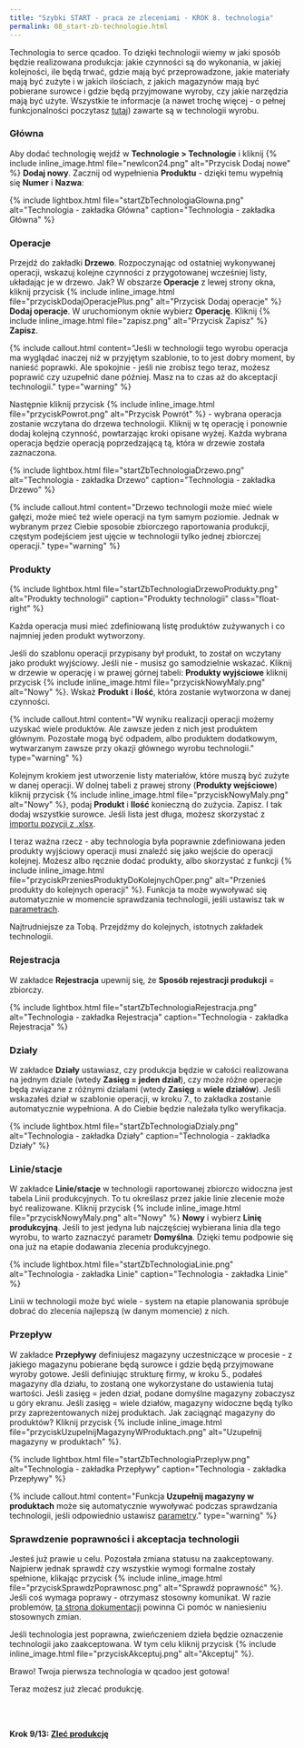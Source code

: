 ```yaml
---
title: "Szybki START - praca ze zleceniami - KROK 8. technologia"
permalink: 08_start-zb-technologie.html 
---
```


Technologia to serce qcadoo. To dzięki technologii wiemy w jaki sposób będzie realizowana produkcja: jakie czynności są do wykonania, w jakiej kolejności, ile będą trwać, gdzie mają być przeprowadzone, jakie materiały mają być zużyte i w jakich ilościach, z jakich magazynów mają być pobierane surowce i gdzie będą przyjmowane wyroby, czy jakie narzędzia mają być użyte. Wszystkie te informacje (a nawet trochę więcej - o pełnej funkcjonalności poczytasz [tutaj](/technologie)) zawarte są w technologii wyrobu.

### Główna

Aby dodać technologię wejdź w **Technologie > Technologie** i kliknij {% include inline_image.html file="newIcon24.png" alt="Przycisk Dodaj nowe" %} **Dodaj nowy**. Zacznij od wypełnienia **Produktu** - dzięki temu wypełnią się **Numer** i **Nazwa**:

{% include lightbox.html file="startZbTechnologiaGlowna.png" alt="Technologia - zakładka Główna" caption="Technologia - zakładka Główna" %}

### Operacje

Przejdź do zakładki **Drzewo**. Rozpoczynając od ostatniej wykonywanej operacji, wskazuj kolejne czynności z przygotowanej wcześniej listy, układając je w drzewo. Jak? W obszarze **Operacje** z lewej strony okna, kliknij przycisk {% include inline_image.html file="przyciskDodajOperacjePlus.png" alt="Przycisk Dodaj operacje" %} **Dodaj operacje**. W uruchomionym oknie wybierz **Operację**. Kliknij {% include inline_image.html file="zapisz.png" alt="Przycisk Zapisz" %} **Zapisz**. 

{% include callout.html content="Jeśli w technologii tego wyrobu operacja ma wyglądać inaczej niż w przyjętym szablonie, to to jest dobry moment, by nanieść poprawki. Ale spokojnie - jeśli nie zrobisz tego teraz, możesz poprawić czy uzupełnić dane później. Masz na to czas aż do akceptacji technologii." type="warning" %}

Następnie kliknij przycisk {% include inline_image.html file="przyciskPowrot.png" alt="Przycisk Powrót" %} - wybrana operacja zostanie wczytana do drzewa technologii. Kliknij w tę operację i ponownie dodaj kolejną czynność, powtarzając kroki opisane wyżej. Każda wybrana operacja będzie operacją poprzedzającą tą, która w drzewie została zaznaczona. 

{% include lightbox.html file="startZbTechnologiaDrzewo.png" alt="Technologia - zakładka Drzewo" caption="Technologia - zakładka Drzewo" %}

{% include callout.html content="Drzewo technologii może mieć wiele gałęzi, może mieć też wiele operacji na tym samym poziomie. Jednak w wybranym przez Ciebie sposobie zbiorczego raportowania produkcji, częstym podejściem jest ujęcie w technologii tylko jednej zbiorczej operacji." type="warning" %}

### Produkty 

{% include lightbox.html file="startZbTechnologiaDrzewoProdukty.png" alt="Produkty technologii" caption="Produkty technologii" class="float-right" %}

Każda operacja musi mieć zdefiniowaną listę produktów zużywanych i co najmniej jeden produkt wytworzony.

Jeśli do szablonu operacji przypisany był produkt, to został on wczytany jako produkt wyjściowy. Jeśli nie - musisz go samodzielnie wskazać. Kliknij w drzewie w operację i w prawej górnej tabeli: **Produkty wyjściowe** kliknij przycisk {% include inline_image.html file="przyciskNowyMaly.png" alt="Nowy" %}. Wskaż **Produkt** i **Ilość**, która zostanie wytworzona w danej czynności. 

{% include callout.html content="W wyniku realizacji operacji możemy uzyskać wiele produktów. Ale zawsze jeden z nich jest produktem głównym. Pozostałe mogą być odpadem, albo produktem dodatkowym, wytwarzanym zawsze przy okazji głównego wyrobu technologii." type="warning" %}

Kolejnym krokiem jest utworzenie listy materiałów, które muszą być zużyte w danej operacji. W dolnej tabeli z prawej strony (**Produkty wejściowe**) kliknij przycisk {% include inline_image.html file="przyciskNowyMaly.png" alt="Nowy" %}, podaj **Produkt** i **Ilość** konieczną do zużycia. Zapisz. I tak dodaj wszystkie surowce. Jeśli lista jest długa, możesz skorzystać z [importu pozycji z .xlsx](/technologie-szczegoly.html#import-produktów-wejściowych-technologii-z-excela).

I teraz ważna rzecz - aby technologia była poprawnie zdefiniowana jeden produkty wyjściowy operacji musi znaleźć się jako wejście do operacji kolejnej. Możesz albo ręcznie dodać produkty, albo skorzystać z funkcji {% include inline_image.html file="przyciskPrzeniesProduktyDoKolejnychOper.png" alt="Przenieś produkty do kolejnych operacji" %}. Funkcja ta może wywoływać się automatycznie w momencie sprawdzania technologii, jeśli ustawisz tak w [parametrach](/parametry-technologia.html#główna).

Najtrudniejsze za Tobą. Przejdźmy do kolejnych, istotnych zakładek technologii.

### Rejestracja

W zakładce **Rejestracja** upewnij się, że **Sposób rejestracji produkcji** = zbiorczy.

{% include lightbox.html file="startZbTechnologiaRejestracja.png" alt="Technologia - zakładka Rejestracja" caption="Technologia - zakładka Rejestracja" %}

### Działy

W zakładce **Działy** ustawiasz, czy produkcja będzie w całości realizowana na jednym dziale (wtedy **Zasięg = jeden dział**), czy może różne operacje będą związane z różnymi działami (wtedy **Zasięg = wiele działów**). Jeśli wskazałeś dział w szablonie operacji, w kroku 7., to zakładka zostanie automatycznie wypełniona. A do Ciebie będzie należała tylko weryfikacja.

{% include lightbox.html file="startZbTechnologiaDzialy.png" alt="Technologia - zakładka Działy" caption="Technologia - zakładka Działy" %}

### Linie/stacje

W zakładce **Linie/stacje** w technologii raportowanej zbiorczo widoczna jest tabela Linii produkcyjnych. To tu określasz przez jakie linie zlecenie może być realizowane. Kliknij przycisk {% include inline_image.html file="przyciskNowyMaly.png" alt="Nowy" %} **Nowy** i wybierz **Linię produkcyjną**. Jeśli to jest jedyna lub najczęściej wybierana linia dla tego wyrobu, to warto zaznaczyć parametr **Domyślna**. Dzięki temu podpowie się ona już na etapie dodawania zlecenia produkcyjnego.

{% include lightbox.html file="startZbTechnologiaLinie.png" alt="Technologia - zakładka Linie" caption="Technologia - zakładka Linie" %}

Linii w technologii może być wiele - system na etapie planowania spróbuje dobrać do zlecenia najlepszą (w danym momencie) z nich.

### Przepływ

W zakładce **Przepływy** definiujesz magazyny uczestniczące w procesie - z jakiego magazynu pobierane będą surowce i gdzie będą przyjmowane wyroby gotowe. Jeśli definiując strukturę firmy, w kroku 5., podałeś magazyny dla działu, to zostaną one wykorzystane do ustawienia tutaj wartości. Jeśli zasięg = jeden dział, podane domyślne magazyny zobaczysz u góry ekranu. Jeśli zasięg = wiele działów, magazyny widoczne będą tylko przy zaprezentowanych niżej produktach. Jak zaciągnąć magazyny do produktów? Kliknij przycisk {% include inline_image.html file="przyciskUzupelnijMagazynyWProduktach.png" alt="Uzupełnij magazyny w produktach" %}.

{% include lightbox.html file="startZbTechnologiaPrzeplyw.png" alt="Technologia - zakładka Przepływy" caption="Technologia - zakładka Przepływy" %}

{% include callout.html content="Funkcja **Uzupełnij magazyny w produktach** może się automatycznie wywoływać podczas sprawdzania technologii, jeśli odpowiednio ustawisz [parametry](/parametry-technologia.html#główna)." type="warning" %}

### Sprawdzenie poprawności i akceptacja technologii 

Jesteś już prawie u celu. Pozostała zmiana statusu na zaakceptowany. Najpierw jednak sprawdź czy wszystkie wymogi formalne zostały spełnione, klikając przycisk {% include inline_image.html file="przyciskSprawdzPoprawnosc.png" alt="Sprawdź poprawność" %}. Jeśli coś wymaga poprawy - otrzymasz stosowny komunikat. W razie problemów, [ta strona dokumentacji](/technologie-szczegoly.html#zakończenie-tworzenia-technologii) powinna Ci pomóc w naniesieniu stosownych zmian.

Jeśli technologia jest poprawna, zwieńczeniem dzieła będzie oznaczenie technologii jako zaakceptowana. W tym celu kliknij przycisk {% include inline_image.html file="przyciskAkceptuj.png" alt="Akceptuj" %}. 

Brawo! Twoja pierwsza technologia w qcadoo jest gotowa!

Teraz możesz już zlecać produkcję.

<br/>
<br/>

**Krok 9/13: [Zleć produkcję](/09_start-zb-zlecenia)**



